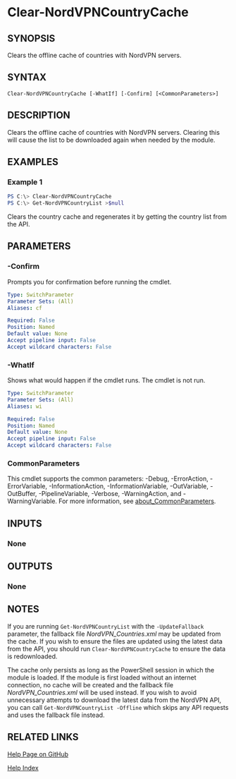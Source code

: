 ﻿---
external help file: NordVPN-Servers-help.xml
Module Name: NordVPN-Servers
online version:
schema: 2.0.0
---

# Clear-NordVPNCountryCache

## SYNOPSIS
Clears the offline cache of countries with NordVPN servers.

## SYNTAX

```
Clear-NordVPNCountryCache [-WhatIf] [-Confirm] [<CommonParameters>]
```

## DESCRIPTION
Clears the offline cache of countries with NordVPN servers.
Clearing this will cause the list to be downloaded again when
needed by the module.

## EXAMPLES

### Example 1
```powershell
PS C:\> Clear-NordVPNCountryCache
PS C:\> Get-NordVPNCountryList >$null
```

Clears the country cache and regenerates it by getting the
country list from the API.

## PARAMETERS

### -Confirm
Prompts you for confirmation before running the cmdlet.

```yaml
Type: SwitchParameter
Parameter Sets: (All)
Aliases: cf

Required: False
Position: Named
Default value: None
Accept pipeline input: False
Accept wildcard characters: False
```

### -WhatIf
Shows what would happen if the cmdlet runs. The cmdlet is not run.

```yaml
Type: SwitchParameter
Parameter Sets: (All)
Aliases: wi

Required: False
Position: Named
Default value: None
Accept pipeline input: False
Accept wildcard characters: False
```

### CommonParameters
This cmdlet supports the common parameters: -Debug, -ErrorAction, -ErrorVariable, -InformationAction, -InformationVariable, -OutVariable, -OutBuffer, -PipelineVariable, -Verbose, -WarningAction, and -WarningVariable. For more information, see [about_CommonParameters](http://go.microsoft.com/fwlink/?LinkID=113216).

## INPUTS

### None

## OUTPUTS

### None

## NOTES
If you are running `Get-NordVPNCountryList` with the `-UpdateFallback`
parameter, the fallback file *NordVPN_Countries.xml* may be updated from the
cache. If you wish to ensure the files are updated using the latest data from
the API, you should run `Clear-NordVPNCountryCache` to ensure the data is
redownloaded.

The cache only persists as long as the PowerShell session in which the module
is loaded. If the module is first loaded without an internet connection, no
cache will be created and the fallback file *NordVPN_Countries.xml* will be
used instead. If you wish to avoid unnecessary attempts to download the latest
data from the NordVPN API, you can call `Get-NordVPNCountryList -Offline`
which skips any API requests and uses the fallback file instead.

## RELATED LINKS

[Help Page on GitHub](https://github.com/TheFreeman193/NordVPN-Servers/blob/master/docs/Clear-NordVPNCountryCache.md)

[Help Index](./INDEX.md)

